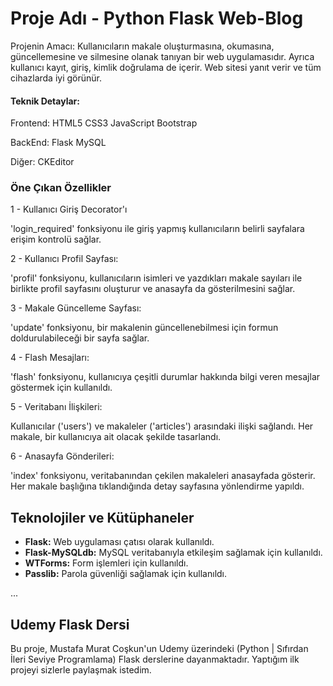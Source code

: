 # Proje Adı - Python Flask Web-Blog

Projenin Amacı: Kullanıcıların makale oluşturmasına, okumasına, güncellemesine ve silmesine olanak tanıyan bir web uygulamasıdır. 
Ayrıca kullanıcı kayıt, giriş, kimlik doğrulama de içerir. Web sitesi yanıt verir ve tüm cihazlarda iyi görünür.

<h4>Teknik Detaylar:</h4>

Frontend:
HTML5
CSS3
JavaScript
Bootstrap

BackEnd:
Flask
MySQL

Diğer:
CKEditor

<h3> Öne Çıkan Özellikler </h3>

1 -  Kullanıcı Giriş Decorator'ı
  
'login_required' fonksiyonu ile giriş yapmış kullanıcıların belirli sayfalara erişim kontrolü sağlar.

2 -  Kullanıcı Profil Sayfası:

'profil' fonksiyonu, kullanıcıların isimleri ve yazdıkları makale sayıları ile birlikte profil sayfasını oluşturur ve anasayfa da gösterilmesini sağlar.

3 - Makale Güncelleme Sayfası:

'update' fonksiyonu, bir makalenin güncellenebilmesi için formun doldurulabileceği bir sayfa sağlar.

4 - Flash Mesajları:

'flash' fonksiyonu, kullanıcıya çeşitli durumlar hakkında bilgi veren mesajlar göstermek için kullanıldı.

5 - Veritabanı İlişkileri:

Kullanıcılar ('users') ve makaleler ('articles') arasındaki ilişki sağlandı. Her makale, bir kullanıcıya ait olacak şekilde tasarlandı.

6 - Anasayfa Gönderileri:

'index' fonksiyonu, veritabanından çekilen makaleleri anasayfada gösterir. Her makale başlığına tıklandığında detay sayfasına yönlendirme yapıldı.


## Teknolojiler ve Kütüphaneler


- **Flask:** Web uygulaması çatısı olarak kullanıldı.
- **Flask-MySQLdb:** MySQL veritabanıyla etkileşim sağlamak için kullanıldı.
- **WTForms:** Form işlemleri için kullanıldı.
- **Passlib:** Parola güvenliği sağlamak için kullanıldı.

...

## Udemy Flask Dersi

Bu proje, Mustafa Murat Coşkun'un Udemy üzerindeki (Python | Sıfırdan İleri Seviye Programlama) Flask derslerine dayanmaktadır. Yaptığım ilk projeyi sizlerle paylaşmak istedim.



